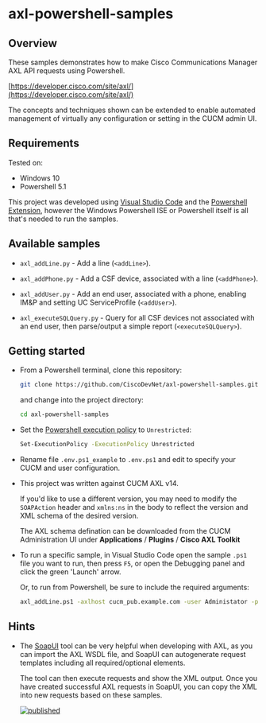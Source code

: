 # axl-powershell-samples

## Overview

These samples demonstrates how to make Cisco Communications Manager AXL API requests using Powershell.

[https://developer.cisco.com/site/axl/](https://developer.cisco.com/site/axl/)

The concepts and techniques shown can be extended to enable automated management of virtually any configuration or setting in the CUCM admin UI.

## Requirements

Tested on:

* Windows 10
* Powershell 5.1

This project was developed using [Visual Studio Code](https://code.visualstudio.com/) and the [Powershell Extension](https://code.visualstudio.com/docs/languages/powershell), however the Windows Powershell ISE or Powershell itself is all that's needed to run the samples.

## Available samples

* `axl_addLine.py` - Add a line (`<addLine>`).

* `axl_addPhone.py` - Add a CSF device, associated with a line (`<addPhone>`).

* `axl_addUser.py` - Add an end user, associated with a phone, enabling IM&P and setting UC ServiceProfile (`<addUser>`).

* `axl_executeSQLQuery.py` - Query for all CSF devices not associated with an end user, then parse/output a simple report (`<executeSQLQuery>`).

## Getting started

* From a Powershell terminal, clone this repository:

  ```bash
  git clone https://github.com/CiscoDevNet/axl-powershell-samples.git
  ````

  and change into the project directory:

  ```bash
  cd axl-powershell-samples
  ```

* Set the [Powershell execution policy](https://docs.microsoft.com/en-us/powershell/module/microsoft.powershell.core/about/about_scripts?view=powershell-7.2) to `Unrestricted`:

  ```bash
  Set-ExecutionPolicy -ExecutionPolicy Unrestricted
  ```

* Rename file `.env.ps1_example` to `.env.ps1` and edit to specify your CUCM and user configuration.

* This project was written against CUCM AXL v14.  

  If you'd like to use a different version, you may need to modify the `SOAPAction` header and `xmlns:ns` in the body to reflect the version and XML schema of the desired version.

    The AXL schema defination can be downloaded from the CUCM Administration UI under **Applications** / **Plugins** / **Cisco AXL Toolkit**

* To run a specific sample, in Visual Studio Code open the sample `.ps1` file you want to run, then press `F5`, or open the Debugging panel and click the green 'Launch' arrow.

  Or, to run from Powershell, be sure to include the required arguments:

  ```bash
  axl_addLine.ps1 -axlhost cucm_pub.example.com -user Administator -password ciscopsdt
  ```

## Hints

* The [SoapUI](https://www.soapui.org/) tool can be very helpful when developing with AXL, as you can import the AXL WSDL file, and SoapUI can autogenerate request templates including all required/optional elements.

  The tool can then execute requests and show the XML output.  Once you have created successful AXL requests in SoapUI, you can copy the XML into new requests based on these samples.

  [![published](https://static.production.devnetcloud.com/codeexchange/assets/images/devnet-published.svg)](https://developer.cisco.com/codeexchange/github/repo/CiscoDevNet/axl-powershell-samples)